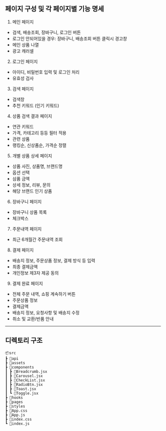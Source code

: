 ## 페이지 구성 및 각 페이지별 기능 명세

1. 메인 페이지

- 검색, 배송조회, 장바구니, 로그인 버튼
- 로그인 안되어있을 경우: 장바구니, 배송조회 버튼 클릭시 경고창
- 메인 상품 나열
- 광고 캐러셀

2. 로그인 페이지

- 아이디, 비밀번호 입력 및 로그인 처리
- 유효성 검사

3. 검색 페이지

- 검색창
- 추천 키워드 (인기 키워드)

4. 상품 검색 결과 페이지

- 연관 키워드
- 가격, 카테고리 등등 필터 적용
- 관련 상품
- 랭킹순, 신상품순, 가격순 정렬

5. 개별 상품 상세 페이지

- 상품 사진, 상품명, 브랜드명
- 옵션 선택
- 삼품 금액
- 상세 정보, 리뷰, 문의
- 해당 브랜드 인기 상품

6. 장바구니 페이지

- 장바구니 상품 목록
- 체크박스

7. 주문내역 페이지

- 최근 6개월간 주문내역 조회

8. 결제 페이지

- 배송지 정보, 주문상품 정보, 결제 방식 등 입력
- 최종 결제금액
- 개인정보 제3자 제공 동의

9. 결제 완료 페이지

- 전체 주문 내역, 쇼핑 계속하기 버튼
- 주문상품 정보
- 결제금액
- 배송지 정보, 요청사항 및 배송지 수정
- 취소 및 교환/반품 안내

---

## 디렉토리 구조

```
📦src
┣ 📂api
┣ 📂assets
┣ 📂components
┃ ┣ 📜Breadcrumb.jsx
┃ ┣ 📜Carousel.jsx
┃ ┣ 📜CheckList.jsx
┃ ┣ 📜RadioBtn.jsx
┃ ┣ 📜Toast.jsx
┃ ┗ 📜Toggle.jsx
┣ 📂hooks
┣ 📂pages
┣ 📂styles
┣ 📜App.css
┣ 📜App.js
┣ 📜index.css
┗ 📜index.js
```
